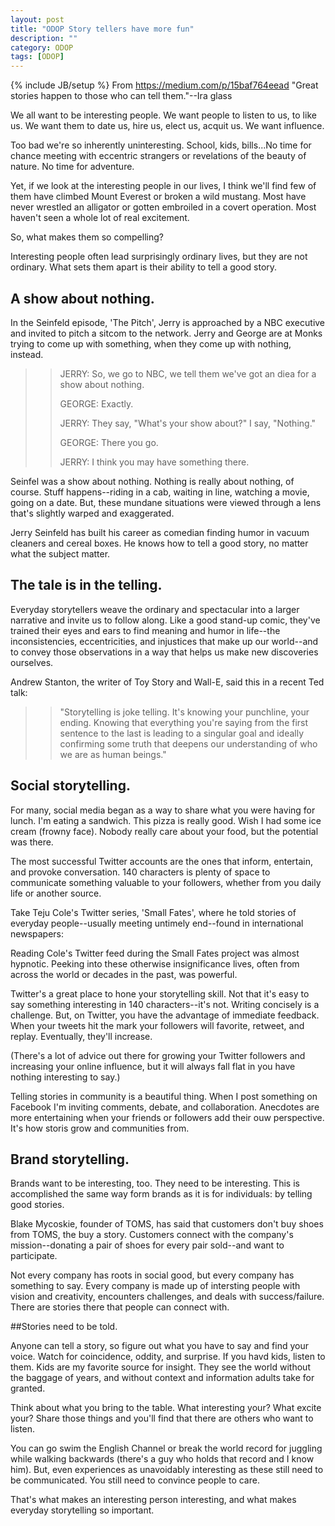 ```yaml
---
layout: post
title: "ODOP Story tellers have more fun"
description: ""
category: ODOP
tags: [ODOP]
---
```

{% include JB/setup %}
From <https://medium.com/p/15baf764eead>
"Great stories happen to those who can tell them."--Ira glass

We all want to be interesting people. We want people to listen to us, to like us. We want them to date us, hire us, elect us, acquit us. We want influence.

Too bad we're so inherently uninteresting. School, kids, bills...No time for chance meeting with eccentric strangers or revelations of the beauty of nature. No time for adventure.

Yet, if we look at the interesting people in our lives, I think we'll find few of them have climbed Mount Everest or broken a wild mustang. Most have never wrestled an alligator or gotten embroiled in a covert operation. Most haven't seen a whole lot of real excitement.

So, what makes them so compelling?

Interesting people often lead surprisingly ordinary lives, but they are not ordinary. What sets them apart is their ability to tell a good story.

## A show about nothing.

In the Seinfeld episode, 'The Pitch', Jerry is approached by a NBC executive and invited to pitch a sitcom to the network. Jerry and George are at Monks trying to come up with something, when they come up with nothing, instead.

>> JERRY: So, we go to NBC, we tell them we've got an diea for a show about nothing.
>>
>> GEORGE: Exactly.
>>
>> JERRY: They say, "What's your show about?" I say, "Nothing."
>>
>> GEORGE: There you go.
>>
>> JERRY: I think you may have something there.

Seinfel was a show about nothing. Nothing is really about nothing, of course. Stuff happens--riding in a cab, waiting in line, watching a movie, going on a date. But, these mundane situations were viewed through a lens that's slightly warped and exaggerated.

Jerry Seinfeld has built his career as comedian finding humor in vacuum cleaners and cereal boxes. He knows how to tell a good story, no matter what the subject matter.

## The tale is in the telling.

Everyday storytellers weave the ordinary and spectacular into a larger narrative and invite us to follow along. Like a good stand-up comic, they've trained their eyes and ears to find meaning and humor in life--the inconsistencies, eccentricities, and injustices that make up our world--and to convey those observations in a way that helps us make new discoveries ourselves.

Andrew Stanton, the writer of Toy Story and Wall-E, said this in a recent Ted talk:

>> "Storytelling is joke telling. It's knowing your punchline, your ending. Knowing that everything you're saying from the first sentence to the last is leading to a singular goal and ideally confirming some truth that deepens our understanding of who we are as human beings."

## Social storytelling.

For many, social media began as a way to share what you were having for lunch. I'm eating a sandwich. This pizza is really good. Wish I had some ice cream (frowny face). Nobody really care about your food, but the potential was there.

The most successful Twitter accounts are the ones that inform, entertain, and provoke conversation. 140 characters is plenty of space to communicate something valuable to your followers, whether from you daily life or another source.

Take Teju Cole's Twitter series, 'Small Fates', where he told stories of everyday people--usually meeting untimely end--found in international newspapers:

Reading Cole's Twitter feed during the Small Fates project was almost hypnotic. Peeking into these otherwise insignificance lives, often from across the world or decades in the past, was powerful.

Twitter's a great place to hone your storytelling skill. Not that it's easy to say something interesting in 140 characters--it's not. Writing concisely is a challenge. But, on Twitter, you have the advantage of immediate feedback. When your tweets hit the mark your followers will favorite, retweet, and replay. Eventually, they'll increase.

(There's a lot of advice out there for growing your Twitter followers and increasing your online influence, but it will always fall flat in you have nothing interesting to say.)

Telling stories in community is a beautiful thing. When I post something on Facebook I'm inviting comments, debate, and collaboration. Anecdotes are more entertaining when your friends or followers add their ouw perspective. It's how storis grow and communities from.


## Brand storytelling.

Brands want to be interesting, too. They need to be interesting. This is accomplished the same way form brands as it is for individuals: by telling good stories.

Blake Mycoskie, founder of TOMS, has said that customers don't buy shoes from TOMS, the buy a story. Customers connect with the company's mission--donating a pair of shoes for every pair sold--and want to participate.

Not every company has roots in social good, but every company has something to say. Every company is made up of intersting people with vision and creativity, encounters challenges, and deals with success/failure. There are stories there that people can connect with.

##Stories need to be told.

Anyone can tell a story, so figure out what you have to say and find your voice. Watch for coincidence, oddity, and surprise. If you havd kids, listen to them. Kids are my favorite source for insight. They see the world without the baggage of years, and without context and information adults take for granted.

Think about what you bring to the table. What interesting your? What excite your? Share those things and you'll find that there are others who want to listen.

You can go swim the English Channel or break the world record for juggling while walking backwards (there's a guy who holds that record and I know him). But, even experiences as unavoidably interesting as these still need to be communicated. You still need to convince people to care.

That's what makes an interesting person interesting, and what makes everyday storytelling so important.


